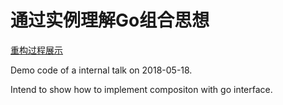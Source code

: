 # 通过实例理解Go组合思想

[重构过程展示](http://suo.im/53shE2)

Demo code of a internal talk on 2018-05-18.

Intend to show how to implement compositon with go interface.



